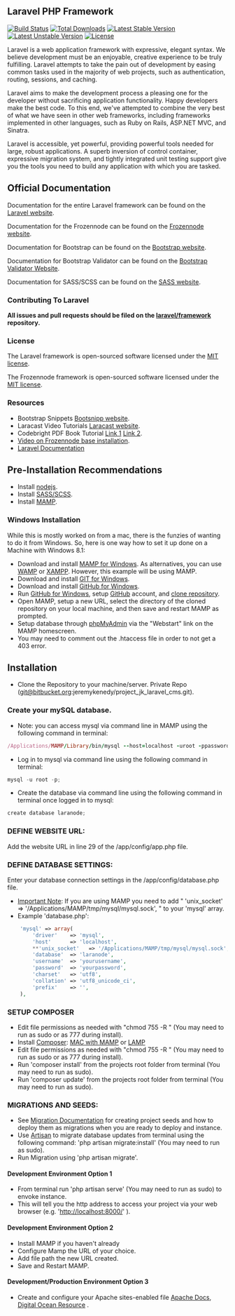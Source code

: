 ## Laravel PHP Framework

[![Build Status](https://travis-ci.org/laravel/framework.svg)](https://travis-ci.org/laravel/framework)
[![Total Downloads](https://poser.pugx.org/laravel/framework/downloads.svg)](https://packagist.org/packages/laravel/framework)
[![Latest Stable Version](https://poser.pugx.org/laravel/framework/v/stable.svg)](https://packagist.org/packages/laravel/framework)
[![Latest Unstable Version](https://poser.pugx.org/laravel/framework/v/unstable.svg)](https://packagist.org/packages/laravel/framework)
[![License](https://poser.pugx.org/laravel/framework/license.svg)](https://packagist.org/packages/laravel/framework)

Laravel is a web application framework with expressive, elegant syntax. We believe development must be an enjoyable, creative experience to be truly fulfilling. Laravel attempts to take the pain out of development by easing common tasks used in the majority of web projects, such as authentication, routing, sessions, and caching.

Laravel aims to make the development process a pleasing one for the developer without sacrificing application functionality. Happy developers make the best code. To this end, we've attempted to combine the very best of what we have seen in other web frameworks, including frameworks implemented in other languages, such as Ruby on Rails, ASP.NET MVC, and Sinatra.

Laravel is accessible, yet powerful, providing powerful tools needed for large, robust applications. A superb inversion of control container, expressive migration system, and tightly integrated unit testing support give you the tools you need to build any application with which you are tasked.

## Official Documentation

Documentation for the entire Laravel framework can be found on the [Laravel website](http://laravel.com/docs).

Documentation for the Frozennode can be found on the [Frozennode website](http://administrator.frozennode.com/).

Documentation for Bootstrap can be found on the [Bootstrap website](http://getbootstrap.com/).

Documentation for Bootstrap Validator can be found on the [Bootstrap Validator Website](http://formvalidation.io/).

Documentation for SASS/SCSS can be found on the [SASS website](http://sass-lang.com/).

### Contributing To Laravel

**All issues and pull requests should be filed on the [laravel/framework](http://github.com/laravel/framework) repository.**

### License

The Laravel framework is open-sourced software licensed under the [MIT license](http://opensource.org/licenses/MIT).

The Frozennode framework is open-sourced software licensed under the [MIT license](http://opensource.org/licenses/MIT).

### Resources
* Bootstrap Snippets [Bootsnipp website](http://bootsnipp.com/).
* Laracast Video Tutorials [Laracast website](https://laracasts.com/).
* Codebright PDF Book Tutorial [Link 1](http://www.blog.flds.fr/site/assets/files/1212/codebright-1.pdf) [Link 2](http://demo.assets.adyax.com/sites/default/files/asset/document/laravel-codebright-2013-06.pdf).
* [Video on Frozennode base installation](http://vimeo.com/64693369).
* [Laravel Documentation](http://laravel.com/docs/4.2)

## Pre-Installation Recommendations
* Install [nodejs](http://nodejs.org/download/).
* Install [SASS/SCSS](http://sass-lang.com/install).
* Install [MAMP](http://www.mamp.info/en/).

### Windows Installation 
While this is mostly worked on from a mac, there is the funzies of wanting to do it from Windows. So, here is one way how to set it up done on a Machine with Windows 8.1:

* Download and install [MAMP for Windows](http://www.mamp.info/en/mamp_windows.html).  As alternatives,  you can use [WAMP](http://www.wampserver.com/en/) or [XAMPP](https://www.apachefriends.org/index.html). However, this example will be using MAMP.
* Download and install [GIT for Windows](http://msysgit.github.io/).
* Download and install [GitHub for Windows](https://windows.github.com/).
* Run [GitHub for Windows](https://windows.github.com/), setup [GitHub](https://github.com/) account, and [clone repository](https://github.com/jeremykenedy/laravel_frozennode_cms.git).
* Open MAMP, setup a new URL, select the directory of the cloned repository on your local machine, and then save and restart MAMP as prompted.
* Setup database through [phpMyAdmin](http://localhost/MAMP/index.php?page=phpmyadmin&language=English) via the "Webstart" link on the MAMP homescreen.
* You may need to comment out the .htaccess file in order to not get a 403 error.

## Installation
* Clone the Repository to your machine/server.  Private Repo (git@bitbucket.org:jeremykenedy/project_jk_laravel_cms.git).

### Create your mySQL database.
* Note: you can access mysql via command line in MAMP using the following command in terminal:
```ruby
/Applications/MAMP/Library/bin/mysql --host=localhost -uroot -ppassword
```
* Log in to mysql via command line using the following command in terminal:
```python
mysql -u root -p;
```
* Create the database via command line using the following command in terminal once logged in to mysql:
```python
create database laranode;
```

### DEFINE WEBSITE URL:
Add the website URL in line 29 of the /app/config/app.php file.

### DEFINE DATABASE SETTINGS:
Enter your database connection settings in the /app/config/database.php file.

* [Important Note](http://stackoverflow.com/questions/19475762/setting-up-laravel-on-a-mac-php-artisan-migrate-error-no-such-file-or-directory): If you are using MAMP you need to add " 'unix_socket'   => '/Applications/MAMP/tmp/mysql/mysql.sock',  " to your 'mysql' array.
* Example 'database.php':
```php
	'mysql' => array(
		'driver'    => 'mysql',
		'host'      => 'localhost',
		**'unix_socket'   => '/Applications/MAMP/tmp/mysql/mysql.sock',**
		'database'  => 'laranode',
		'username'  => 'yourusername',
		'password'  => 'yourpassword',
		'charset'   => 'utf8',
		'collation' => 'utf8_unicode_ci',
		'prefix'    => '',
	),
```

### SETUP COMPOSER
* Edit file permissions as needed with "chmod 755 -R <project folder>" (You may need to run as sudo or as 777 during install).
* Install [Composer](https://getcomposer.org/doc/00-intro.md): [MAC with MAMP](http://webdevtuts.co.uk/install-composer-mac-mamp/) or [LAMP](https://www.digitalocean.com/community/tutorials/how-to-install-and-use-composer-on-your-vps-running-ubuntu)
* Edit file permissions as needed with "chmod 755 -R <project folder>" (You may need to run as sudo or as 777 during install).
* Run 'composer install' from the projects root folder from terminal (You may need to run as sudo).
* Run 'composer update' from the projects root folder from terminal (You may need to run as sudo).

### MIGRATIONS AND SEEDS:
* See [Migration Documentation](http://laravel.com/docs/4.2/migrations) for creating project seeds and how to deploy them as migrations when you are ready to deploy and instance.
* Use [Artisan](http://laravel.com/docs/4.2/artisan) to migrate database updates from terminal using the following command: 'php artisan migrate:install' (You may need to run as sudo).
* Run Migration using 'php artisan migrate'.

#### Development Environment Option 1
* From terminal run 'php artisan serve' (You may need to run as sudo) to envoke instance.
* This will tell you the http address to access your project via your web browser (e.g.  '[http://localhost:8000/](http://localhost:8000/)' ).

#### Development Environment Option 2
* Install MAMP if you haven't already
* Configure Mamp the URL of your choice.
* Add file path the new URL created.
* Save and Restart MAMP.

#### Development/Production Environment Option 3
* Create and configure your Apache sites-enabled file [Apache Docs](http://httpd.apache.org/docs/current/vhosts/examples.html), [Digital Ocean Resource](https://www.digitalocean.com/community/tutorials/how-to-set-up-apache-virtual-hosts-on-ubuntu-14-04-lts) . 
